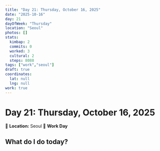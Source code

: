 ```yaml
---
title: "Day 21: Thursday, October 16, 2025"
date: "2025-10-16"
day: 21
dayOfWeek: "Thursday"
location: "Seoul"
photos: []
stats:
  kimbap: 2
  commits: 0
  worked: 3
  cultural: 2
  steps: 8088
tags: ["work","seoul"]
draft: true
coordinates:
  lat: null
  lng: null
work: true
---
```

# Day 21: Thursday, October 16, 2025

📍 **Location:** Seoul
💼 **Work Day**

## What do I do today?


